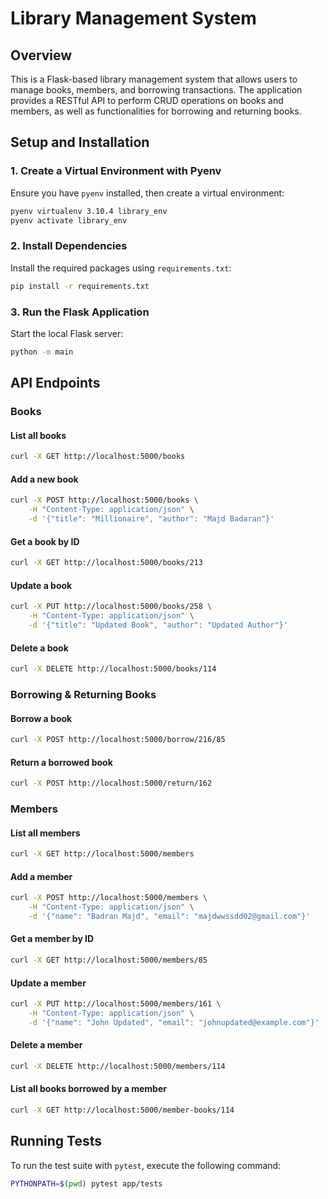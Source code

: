 # Library Management System

## Overview
This is a Flask-based library management system that allows users to manage books, members, and borrowing transactions. The application provides a RESTful API to perform CRUD operations on books and members, as well as functionalities for borrowing and returning books.

## Setup and Installation

### 1. Create a Virtual Environment with Pyenv
Ensure you have `pyenv` installed, then create a virtual environment:
```sh
pyenv virtualenv 3.10.4 library_env
pyenv activate library_env
```

### 2. Install Dependencies
Install the required packages using `requirements.txt`:
```sh
pip install -r requirements.txt
```

### 3. Run the Flask Application
Start the local Flask server:
```sh
python -m main
```

## API Endpoints

### Books
#### List all books
```sh
curl -X GET http://localhost:5000/books
```

#### Add a new book
```sh
curl -X POST http://localhost:5000/books \
    -H "Content-Type: application/json" \
    -d '{"title": "Millionaire", "author": "Majd Badaran"}'
```

#### Get a book by ID
```sh
curl -X GET http://localhost:5000/books/213
```

#### Update a book
```sh
curl -X PUT http://localhost:5000/books/258 \
    -H "Content-Type: application/json" \
    -d '{"title": "Updated Book", "author": "Updated Author"}'
```

#### Delete a book
```sh
curl -X DELETE http://localhost:5000/books/114
```

### Borrowing & Returning Books
#### Borrow a book
```sh
curl -X POST http://localhost:5000/borrow/216/85
```

#### Return a borrowed book
```sh
curl -X POST http://localhost:5000/return/162
```

### Members
#### List all members
```sh
curl -X GET http://localhost:5000/members
```

#### Add a member
```sh
curl -X POST http://localhost:5000/members \
    -H "Content-Type: application/json" \
    -d '{"name": "Badran Majd", "email": "majdwwssdd02@gmail.com"}'
```

#### Get a member by ID
```sh
curl -X GET http://localhost:5000/members/85
```

#### Update a member
```sh
curl -X PUT http://localhost:5000/members/161 \
    -H "Content-Type: application/json" \
    -d '{"name": "John Updated", "email": "johnupdated@example.com"}'
```

#### Delete a member
```sh
curl -X DELETE http://localhost:5000/members/114
```

#### List all books borrowed by a member
```sh
curl -X GET http://localhost:5000/member-books/114
```

## Running Tests
To run the test suite with `pytest`, execute the following command:
```sh
PYTHONPATH=$(pwd) pytest app/tests
```

